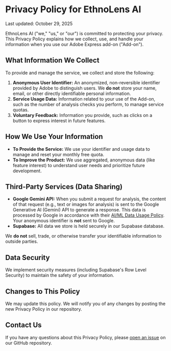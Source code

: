 # Privacy Policy for EthnoLens AI

Last updated: October 29, 2025

EthnoLens AI ("we," "us," or "our") is committed to protecting your privacy. This Privacy Policy explains how we collect, use, and handle your information when you use our Adobe Express add-on ("Add-on").

## What Information We Collect

To provide and manage the service, we collect and store the following:

1.  **Anonymous User Identifier:** An anonymized, non-reversible identifier provided by Adobe to distinguish users. We **do not** store your name, email, or other directly identifiable personal information.
2.  **Service Usage Data:** Information related to your use of the Add-on, such as the number of analysis checks you perform, to manage service quotas.
3.  **Voluntary Feedback:** Information you provide, such as clicks on a button to express interest in future features.

## How We Use Your Information

* **To Provide the Service:** We use your identifier and usage data to manage and reset your monthly free quota.
* **To Improve the Product:** We use aggregated, anonymous data (like feature interest) to understand user needs and prioritize future development.

## Third-Party Services (Data Sharing)

* **Google Gemini API:** When you submit a request for analysis, the content of that request (e.g., text or images for analysis) is sent to the Google Generative AI (Gemini) API to generate a response. This data is processed by Google in accordance with their [AI/ML Data Usage Policy](https://cloud.google.com/terms/data-processing-addendum). Your anonymous identifier is **not** sent to Google.
* **Supabase:** All data we store is held securely in our Supabase database.

We **do not** sell, trade, or otherwise transfer your identifiable information to outside parties.

## Data Security

We implement security measures (including Supabase's Row Level Security) to maintain the safety of your information.

## Changes to This Policy

We may update this policy. We will notify you of any changes by posting the new Privacy Policy in our repository.

## Contact Us

If you have any questions about this Privacy Policy, please [open an issue](https://github.com/vero-code/ethno-lens-ai/issues) on our GitHub repository.
